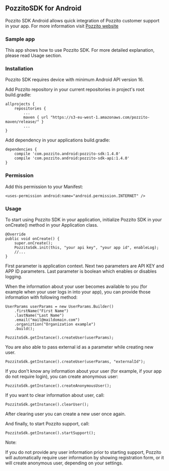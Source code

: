 ## PozzitoSDK for Android


Pozzito SDK Android allows quick integration of Pozzito customer support in your app. For more information visit [Pozzito website](https://pozzito.com/)

### Sample app ###
This app shows how to use Pozzito SDK. For more detailed explanation, please read Usage section.

### Installation ###
Pozzito SDK requires device with minimum Android API version 16.

Add Pozzito repository in your current repositories in project's root build.gradle:

    allprojects {
    	repositories {
			...
    		maven { url "https://s3-eu-west-1.amazonaws.com/pozzito-maven/release/" }
			...
    }

Add dependency in your applications build.gradle:


    dependencies {
        compile 'com.pozzito.android:pozzito-sdk:1.4.0'
        compile 'com.pozzito.android:pozzito-sdk-api:1.4.0'
    }

### Permission ###
Add this permission to your Manifest:

    <uses-permission android:name="android.permission.INTERNET" />

### Usage ###
To start using Pozzito SDK in your application, initialize Pozzito SDK in your onCreate() method in your Application class.

    @Override
    public void onCreate() {
        super.onCreate();
        PozzitoSdk.init(this, "your api key", "your app id", enableLog);
        //...
    }

First parameter is application context. Next two parameters are API KEY and APP ID parameters. Last parameter is boolean which enables or disables logging.

When the information about your user becomes available to you (for example when your user logs in into your app), you can provide those information with following method:

    UserParams userParams = new UserParams.Builder()
    	.firstName("First Name")
    	.lastName("Last Name")
    	.email("mail@maildomain.com")
    	.organiztion("Organization example")
		.build();

    PozzitoSdk.getInstance().createUser(userParams);

You are also able to pass external id as a parameter while creating new user.

    PozzitoSdk.getInstance().createUser(userParams, "externalId");

If you don't know any information about your user (for example, if your app do not require login), you can create anonymous user:

    PozzitoSdk.getInstance().createAnonymousUser();

If you want to clear information about user, call:

    PozzitoSdk.getInstance().clearUser();
After clearing user you can create a new user once again.

And finally, to start Pozzito support, call:

    PozzitoSdk.getInstance().startSupport();

Note:

If you do not provide any user information prior to starting support, Pozzito will automatically require user information by showing registration form, or it will create anonymous user, depending on your settings.
